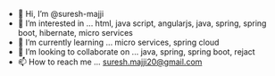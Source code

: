 - 👋 Hi, I’m @suresh-majji
- 👀 I’m interested in ... html, java script, angularjs, java, spring, spring boot, hibernate, micro services
- 🌱 I’m currently learning ... micro services, spring cloud 
- 💞️ I’m looking to collaborate on ... java, spring, spring boot, rejact
- 📫 How to reach me ... suresh.majji20@gmail.com

<!---
suresh-majji/suresh-majji is a ✨ special ✨ repository because its `README.md` (this file) appears on your GitHub profile.
You can click the Preview link to take a look at your changes.
--->

